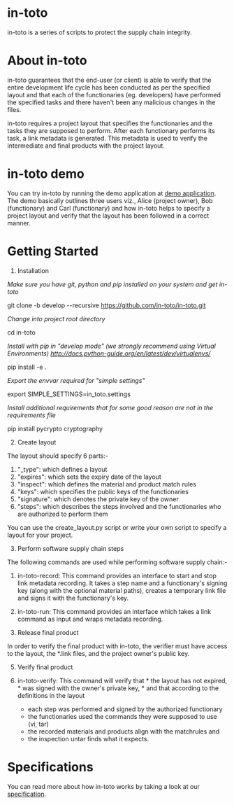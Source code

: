# in-toto
in-toto is a series of scripts to protect the supply chain integrity.

# About in-toto
in-toto guarantees that the end-user (or client) is able to verify that the entire development life cycle has been conducted as per the specified layout and that each of the functionaries (eg. developers) have performed the specified tasks and there haven't been any malicious changes in the files.

in-toto requires a project layout that specifies the functionaries and the tasks they are supposed to perform.
After each functionary performs its task, a link metadata is generated.
This metadata is used to verify the intermediate and final products with the project layout.

# in-toto demo
You can try in-toto by running the demo application at [demo application](https://github.com/in-toto/in-toto/tree/develop/demo).
The demo basically outlines three users viz., Alice (project owner), Bob (functionary) and Carl (functionary) and how in-toto helps to specify a project layout and verify that the layout has been followed in a correct manner.

# Getting Started
1. Installation

*Make sure you have git, python and pip installed on your system*
*and get in-toto*

git clone -b develop --recursive https://github.com/in-toto/in-toto.git

*Change into project root directory*

cd in-toto

*Install with pip in "develop mode"*
*(we strongly recommend using Virtual Environments)*
*http://docs.python-guide.org/en/latest/dev/virtualenvs/*

pip install -e .

*Export the envvar required for "simple settings"*

export SIMPLE_SETTINGS=in_toto.settings

*Install additional requirements that for some good reason are not in the*
*requirements file*

pip install pycrypto cryptography

2. Create layout

The layout should specify 6 parts:-
  1. "_type": which defines a layout
  2. "expires": which sets the expiry date of the layout
  3. "inspect": which defines the material and product match rules
  4. "keys": which specifies the public keys of the functionaries
  5. "signature": which denotes the private key of the owner
  6. "steps": which describes the steps involved and the functionaries who are authorized to perform them

You can use the create_layout.py script or write your own script to specify a layout for your project.

3. Perform software supply chain steps

The following commands are used while performing software supply chain:-
  1. in-toto-record:
  This command provides an interface to start and stop link metadata recording.
  It takes a step name and a functionary's signing key (along with the optional material paths),
  creates a temporary link file and signs it with the functionary's key.

  2. in-toto-run:
  This command provides an interface which takes a link command as input and wraps metadata recording.

4. Release final product

In order to verify the final product with in-toto, the verifier must have access to the layout, the *.link files,
and the project owner's public key.

5. Verify final product

  1. in-toto-verify:
  This command will verify that
    * the layout has not expired,
    * was signed with the owner's private key, 
    * and that according to the definitions in the layout
      * each step was performed and signed by the authorized functionary
      * the functionaries used the commands they were supposed to use (vi, tar)
      * the recorded materials and products align with the matchrules and
      * the inspection untar finds what it expects.

# Specifications
You can read more about how in-toto works by taking a look at our [specification](https://github.com/toto-framework/toto-framework.github.io/raw/master/toto-spec.pdf).